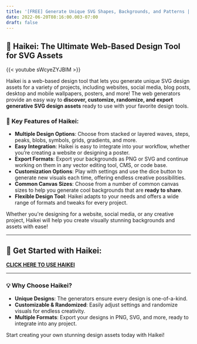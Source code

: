 ```yaml
---
title: '[FREE] Generate Unique SVG Shapes, Backgrounds, and Patterns | ready to use with your design tools.'
date: 2022-06-20T08:16:00.003-07:00
draft: false
---
```

 
## 🎨 **Haikei: The Ultimate Web-Based Design Tool for SVG Assets**

{{< youtube sWcyeZYJBIM >}}

Haikei is a web-based design tool that lets you generate unique SVG design assets for a variety of projects, including websites, social media, blog posts, desktop and mobile wallpapers, posters, and more! The web generators provide an easy way to **discover, customize, randomize, and export generative SVG design assets** ready to use with your favorite design tools.

### 🌊 **Key Features of Haikei:**

- **Multiple Design Options**: Choose from stacked or layered waves, steps, peaks, blobs, symbols, grids, gradients, and more.
- **Easy Integration**: Haikei is easy to integrate into your workflow, whether you’re creating a website or designing a poster.
- **Export Formats**: Export your backgrounds as PNG or SVG and continue working on them in any vector editing tool, CMS, or code base.
- **Customization Options**: Play with settings and use the dice button to generate new visuals each time, offering endless creative possibilities.
- **Common Canvas Sizes**: Choose from a number of common canvas sizes to help you generate cool backgrounds that are **ready to share**.
- **Flexible Design Tool**: Haikei adapts to your needs and offers a wide range of formats and tweaks for every project.

Whether you're designing for a website, social media, or any creative project, Haikei will help you create visually stunning backgrounds and assets with ease!

---

## 🔗 **Get Started with Haikei:**

[**CLICK HERE TO USE HAIKEI**](https://haikei.app/)

---

### 💡 **Why Choose Haikei?**

- **Unique Designs**: The generators ensure every design is one-of-a-kind.
- **Customizable & Randomized**: Easily adjust settings and randomize visuals for endless creativity.
- **Multiple Formats**: Export your designs in PNG, SVG, and more, ready to integrate into any project.

Start creating your own stunning design assets today with Haikei!

